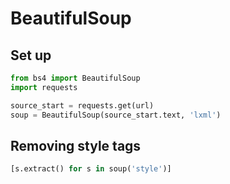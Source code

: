 # BeautifulSoup

## Set up

```python
from bs4 import BeautifulSoup
import requests

source_start = requests.get(url)
soup = BeautifulSoup(source_start.text, 'lxml')
```

## Removing style tags

```python
[s.extract() for s in soup('style')]
```

